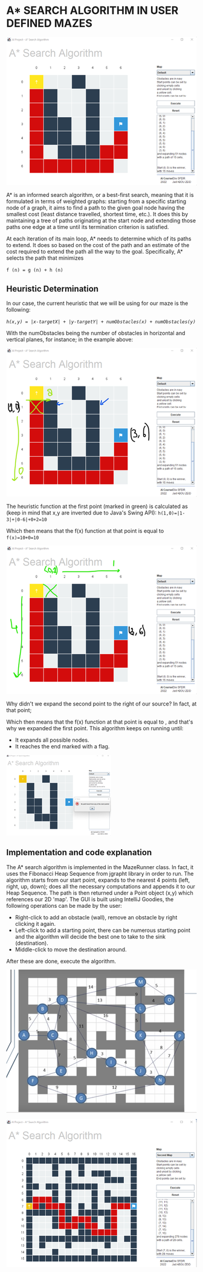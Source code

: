 # A\* SEARCH ALGORITHM IN USER DEFINED MAZES

![A\* Search Algorithm](img/img.png)

A* is an informed search algorithm, or a best-first search, meaning that it is formulated in terms of weighted graphs: starting from a specific starting node of a graph, it aims to find a path to the given goal node having the smallest cost (least distance travelled, shortest time, etc.). It does this by maintaining a tree of paths originating at the start node and extending those paths one edge at a time until its termination criterion is satisfied.

At each iteration of its main loop, A* needs to determine which of its paths to extend. It does so based on the cost of the path and an estimate of the cost required to extend the path all the way to the goal. Specifically, A* selects the path that minimizes

`f (n) = g (n) + h (n)`

## Heuristic Determination

In our case, the current heuristic that we will be using for our maze is the following:

_`h(x,y) = |x-targetX| + |y-targetY| + numObstacles(x) + numObstacles(y)`_

With the numObstacles being the number of obstacles in horizontal and vertical planes, for instance; in the example above:

![Heuristic Determination Example](img/img_1.png)

The heuristic function at the first point (marked in green) is calculated as (keep in mind that x,y are inverted due to Java&#39;s Swing API): `h(1,0)=|1-3|+|0-6|+0+2=10`

Which then means that the f(x) function at that point is equal to `f(x)=10+0=10`

![Another Determination Example](img/img_2.png)

Why didn&#39;t we expand the second point to the right of our source? In fact, at that point;

Which then means that the f(x) function at that point is equal to , and that&#39;s why we expanded the first point. This algorithm keeps on running until:

- It expands all possible nodes.
- It reaches the end marked with a flag.

![Error regarding no path](img/img_3.png)

## Implementation and code explanation

The A* search algorithm is implemented in the MazeRunner class. In fact, it uses the Fibonacci Heap Sequence from jgrapht library in order to run. The algorithm starts from our start point, expands to the nearest 4 points (left, right, up, down); does all the necessary computations and appends it to our Heap Sequence. The path is then returned under a Point object (x,y) which references our 2D &#39;map&#39;. The GUI is built using IntelliJ Goodies, the following operations can be made by the user:

- Right-click to add an obstacle (wall), remove an obstacle by right clicking it again.
- Left-click to add a starting point, there can be numerous starting point and the algorithm will decide the best one to take to the sink (destination).
- Middle-click to move the destination around.

After these are done, execute the algorithm.

![Problem from our course&#39;s chapter](img/img_4.png)

![Runtime and Execution](img/img_5.png)

